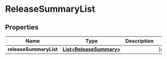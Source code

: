 
# ReleaseSummaryList

## Properties
Name | Type | Description | Notes
------------ | ------------- | ------------- | -------------
**releaseSummaryList** | [**List&lt;ReleaseSummary&gt;**](ReleaseSummary.md) |  |  [optional]



